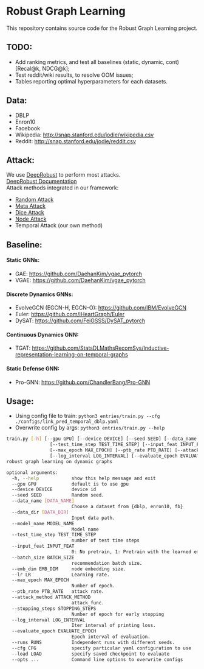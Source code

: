 # Robust Graph Learning  
This repository contains source code for the Robust Graph Learning project.

## TODO:

* Add ranking metrics, and test all baselines (static, dynamic, cont) [Recal@k, NDCG@k];
* Test reddit/wiki results, to resolve OOM issues;
* Tables reporting optimal hyperparameters for each datasets.

## Data:

- DBLP
- Enron10
- Facebook
- Wikipedia: http://snap.stanford.edu/jodie/wikipedia.csv
- Reddit: http://snap.stanford.edu/jodie/reddit.csv

## Attack:
We use [DeepRobust](https://github.com/DSE-MSU/DeepRobust) to perform most attacks.  
[DeepRobust Documentation](https://deeprobust.readthedocs.io/en/latest/)  
Attack methods integrated in our framework:  
- [Random Attack](https://deeprobust.readthedocs.io/en/latest/source/deeprobust.graph.global_attack.html#module-deeprobust.graph.global_attack.random_attack)
- [Meta Attack](https://deeprobust.readthedocs.io/en/latest/source/deeprobust.graph.global_attack.html#module-deeprobust.graph.global_attack.mettack)
- [Dice Attack](https://deeprobust.readthedocs.io/en/latest/source/deeprobust.graph.global_attack.html#module-deeprobust.graph.global_attack.dice)
- [Node Attack](https://deeprobust.readthedocs.io/en/latest/graph/node_embedding.html?highlight=node%20attack#node-embedding-attack)
- Temporal Attack (our own method)

## Baseline:

#### Static GNNs:

- GAE: https://github.com/DaehanKim/vgae_pytorch
- VGAE: https://github.com/DaehanKim/vgae_pytorch

#### Discrete Dynamics GNNs:

- EvolveGCN (EGCN-H, EGCN-O): https://github.com/IBM/EvolveGCN
- Euler: https://github.com/iHeartGraph/Euler
- DySAT: https://github.com/FeiGSSS/DySAT_pytorch

#### Continuous Dynamics GNN:

- TGAT: https://github.com/StatsDLMathsRecomSys/Inductive-representation-learning-on-temporal-graphs

#### Static Defense GNN:

- Pro-GNN: https://github.com/ChandlerBang/Pro-GNN

## Usage:

* Using config file to train: `python3 entries/train.py --cfg ./configs/link_pred_temporal_dblp.yaml`
* Overwrite config by args: `python3 entries/train.py --help`
```bash
train.py [-h] [--gpu GPU] [--device DEVICE] [--seed SEED] [--data_name [DATA_NAME]] [--data_dir [DATA_DIR]]     [--model_name MODEL_NAME]
                [--test_time_step TEST_TIME_STEP] [--input_feat INPUT_FEAT] [--batch_size BATCH_SIZE] [--emb_dim EMB_DIM] [--lr LR]
                [--max_epoch MAX_EPOCH] [--ptb_rate PTB_RATE] [--attack_method ATTACK_METHOD] [--stopping_steps STOPPING_STEPS]
                [--log_interval LOG_INTERVAL] [--evaluate_epoch EVALUATE_EPOCH] [--runs RUNS] [--cfg CFG] [--load LOAD] [--opts ...]
robust graph learning on dynamic graphs

optional arguments:
  -h, --help            show this help message and exit
  --gpu GPU             default is to use gpu
  --device DEVICE       device id
  --seed SEED           Random seed.
  --data_name [DATA_NAME]
                        Choose a dataset from {dblp, enron10, fb}
  --data_dir [DATA_DIR]
                        Input data path.
  --model_name MODEL_NAME
                        Model name
  --test_time_step TEST_TIME_STEP
                        number of test time steps
  --input_feat INPUT_FEAT
                        0: No pretrain, 1: Pretrain with the learned embeddings, 2: Pretrain with BERT.
  --batch_size BATCH_SIZE
                        recommendation batch size.
  --emb_dim EMB_DIM     node embedding size.
  --lr LR               Learning rate.
  --max_epoch MAX_EPOCH
                        Number of epoch.
  --ptb_rate PTB_RATE   attack rate.
  --attack_method ATTACK_METHOD
                        attack_func.
  --stopping_steps STOPPING_STEPS
                        Number of epoch for early stopping
  --log_interval LOG_INTERVAL
                        Iter interval of printing loss.
  --evaluate_epoch EVALUATE_EPOCH
                        Epoch interval of evaluation.
  --runs RUNS           Independent runs with different seeds.
  --cfg CFG             specify particular yaml configuration to use
  --load LOAD           specify saved checkpoint to evaluate
  --opts ...            Command line options to overwrite configs
```

